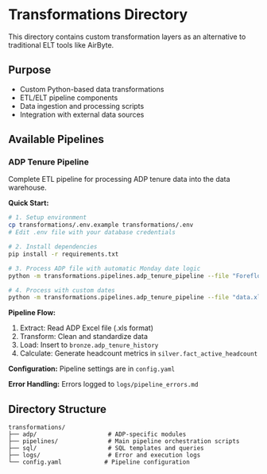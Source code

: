 # Transformations Directory

This directory contains custom transformation layers as an alternative to traditional ELT tools like AirByte.

## Purpose

- Custom Python-based data transformations
- ETL/ELT pipeline components
- Data ingestion and processing scripts
- Integration with external data sources

## Available Pipelines

### ADP Tenure Pipeline

Complete ETL pipeline for processing ADP tenure data into the data warehouse.

**Quick Start:**
```bash
# 1. Setup environment
cp transformations/.env.example transformations/.env
# Edit .env file with your database credentials

# 2. Install dependencies
pip install -r requirements.txt

# 3. Process ADP file with automatic Monday date logic
python -m transformations.pipelines.adp_tenure_pipeline --file "Foreflow Tenure_JP.xls"

# 4. Process with custom dates
python -m transformations.pipelines.adp_tenure_pipeline --file "data.xls" --snapshot-date "2025-07-21" --report-date "2025-07-07"
```

**Pipeline Flow:**
1. Extract: Read ADP Excel file (.xls format)
2. Transform: Clean and standardize data
3. Load: Insert to `bronze.adp_tenure_history`
4. Calculate: Generate headcount metrics in `silver.fact_active_headcount`

**Configuration:** Pipeline settings are in `config.yaml`

**Error Handling:** Errors logged to `logs/pipeline_errors.md`

## Directory Structure

```
transformations/
├── adp/                    # ADP-specific modules
├── pipelines/              # Main pipeline orchestration scripts
├── sql/                    # SQL templates and queries
├── logs/                   # Error and execution logs
└── config.yaml            # Pipeline configuration
```